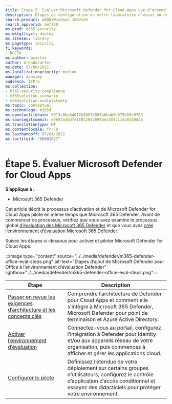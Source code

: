 ```yaml
---
title: Étape 5. Évaluer Microsoft Defender for Cloud Apps vue d’ensemble
description: Étapes de configuration de votre laboratoire d’essai ou de votre environnement pilote Microsoft 365 Defender pour tester et découvrir la solution de sécurité conçue pour protéger les appareils, les identités, les données et les applications de votre organisation.
search.product: eADQiWindows 10XVcnh
search.appverid: met150
ms.prod: m365-security
ms.mktglfcycl: deploy
ms.sitesec: library
ms.pagetype: security
f1.keywords:
- NOCSH
ms.author: bcarter
author: brendacarter
ms.date: 07/09/2021
ms.localizationpriority: medium
manager: dansimp
audience: ITPro
ms.collection:
- M365-security-compliance
- m365solution-scenario
- m365solution-evalutatemtp
ms.topic: conceptual
ms.technology: m365d
ms.openlocfilehash: 5913c0be64012b50534593b8bab9e979b55e9763
ms.sourcegitcommit: e9692a40dfe1f8c2047699ae3301c114a01b0d3a
ms.translationtype: MT
ms.contentlocale: fr-FR
ms.lasthandoff: 07/01/2022
ms.locfileid: "66601627"
---
```

# <a name="step-5-evaluate-microsoft-defender-for-cloud-apps"></a>Étape 5. Évaluer Microsoft Defender for Cloud Apps

**S’applique à :**
- Microsoft 365 Defender


Cet article décrit le processus d’activation et de Microsoft Defender for Cloud Apps pilote en même temps que Microsoft 365 Defender. Avant de commencer ce processus, vérifiez que vous avez examiné le processus global [d’évaluation des Microsoft 365 Defender](eval-overview.md) et que vous avez [créé l’environnement d’évaluation Microsoft 365 Defender](eval-create-eval-environment.md). 
<br>

Suivez les étapes ci-dessous pour activer et piloter Microsoft Defender for Cloud Apps.

:::image type="content" source="../../media/defender/m365-defender-office-eval-steps.png" alt-text="Étapes d’ajout de Microsoft Defender pour Office à l’environnement d’évaluation Defender" lightbox="../../media/defender/m365-defender-office-eval-steps.png":::

|Étape  |Description  |
|---------|---------|
|[Passer en revue les exigences d’architecture et les concepts clés](eval-defender-mcas-architecture.md)    | Comprendre l’architecture de Defender pour Cloud Apps et comment elle s’intègre à Microsoft 365 Defender, Microsoft Defender pour point de terminaison et Azure Active Directory.        |
|[Activer l’environnement d’évaluation](eval-defender-mcas-enable-eval.md)     | Connectez-vous au portail, configurez l’intégration à Defender pour Identity et/ou aux appareils réseau de votre organisation, puis commencez à afficher et gérer les applications cloud.         |
|[Configurer le pilote ](eval-defender-mcas-pilot.md)    | Définissez l’étendue de votre déploiement sur certains groupes d’utilisateurs, configurez le contrôle d’application d’accès conditionnel et essayez des didacticiels pour protéger votre environnement.       |
